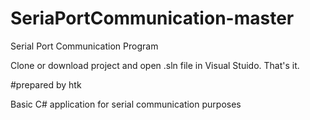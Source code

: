 # SeriaPortCommunication-master
Serial Port Communication Program

Clone or download project and open .sln file in Visual Stuido. That's it.


#prepared by htk

Basic C# application for serial communication purposes
